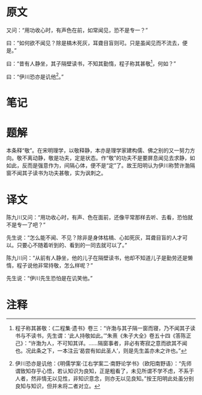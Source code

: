 # 原文
又问：“用功收心时，有声色在前，如常闻见，恐不是专一？”

曰：“如何欲不闻见？除是槁木死灰，耳聋目盲则可。只是虽闻见而不流去，便是。”

曰：“昔有人静坐，其子隔壁读书，不知其勤惰，程子称其甚敬[^1]，何如？”

曰：“伊川恐亦是讥他[^2]。”
# 笔记

# 题解
本条释“敬”。在宋明理学，以敬释静，本亦是理学家建构儒、佛之别的又一努力方向。敬不离动静，敬是功夫，定是状态。作“敬”的功夫不是要屏息闻见去求静，如如此，反而是强意作为，间隔心体，便不是“定”了。故王阳明认为伊川称赞许渤隔窗不闻其子读书为功夫甚敬，实为讽刺之。
# 译文
陈九川又问：“用功收心时，有声、色在面前，还像平常那样去听、去看，恐怕就不是专一了吧？”

先生说：“怎么能不闻、不见？除非是身体枯槁、心如死灰，耳聋目盲的人才可以。只要心不随着听到的、看到的一同去就可以了。”

陈九川问：“从前有人静坐，他的儿子在隔壁读书，他却不知道儿子是勤劳还是懒惰，程子说他非常持敬，怎么样呢？”

先生说：“伊川先生恐怕是在讥笑他。”
# 注释

[^1]: 程子称其甚敬：《二程集·遗书》卷三：“许渤与其子隔一窗而寝，乃不闻其子读书与不读书，先生谓：‘此人持敬如此。’”朱熹《朱子大全》卷五十四《答陈正己》：“许渤为人，不可知其详。……隔窗事者，非必有寄寂之意而欲其不闻也。况此条之下，一本注云‘曷尝有如此圣人’，则是先生盖亦未之许也。”
[^2]: 伊川恐亦是讥他：《明儒学案·江右学案二·南野论学书》（欧阳南野语）：“先师谓致知存乎心悟，若认知识为良知，正是粗看了，未见所谓不学不虑，不系于人者，然非情无以见性，非知识意念，则亦无以见良知。”按王阳明此处虽分别良知与知识，但并未将二者对立。
